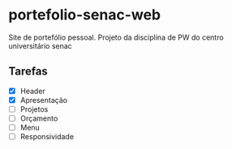 # portefolio-senac-web
Site de portefólio pessoal. Projeto da disciplina de PW do centro universitário senac 

## Tarefas 

- [x] Header
- [x] Apresentação
- [ ] Projetos
- [ ] Orçamento
- [ ] Menu
- [ ] Responsividade 
